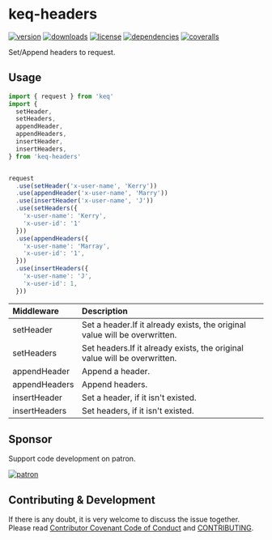 # keq-headers

[![version](https://img.shields.io/npm/v/keq-headers.svg?style=flat-square)](https://www.npmjs.com/package/keq-headers)
[![downloads](https://img.shields.io/npm/dm/keq-headers.svg?style=flat-square)](https://www.npmjs.com/package/keq-headers)
[![license](https://img.shields.io/npm/l/keq-headers.svg?style=flat-square)](https://www.npmjs.com/package/keq-headers)
[![dependencies](https://img.shields.io/david/keq-request/keq-headers.svg?style=flat-square)](https://www.npmjs.com/package/keq-headers)
[![coveralls](https://img.shields.io/coveralls/github/keq-request/keq-headers.svg?style=flat-square)](https://coveralls.io/github/keq-request/keq-headers)



<!-- description -->
Set/Append headers to request.
<!-- description -->

## Usage

<!-- usage -->
```typescript
import { request } from 'keq'
import {
  setHeader,
  setHeaders,
  appendHeader,
  appendHeaders,
  insertHeader,
  insertHeaders,
} from 'keq-headers'


request
  .use(setHeader('x-user-name', 'Kerry'))
  .use(appendHeader('x-user-name', 'Marry'))
  .use(insertHeader('x-user-name', 'J'))
  .use(setHeaders({
    'x-user-name': 'Kerry',
    'x-user-id': '1'
  }))
  .use(appendHeaders({
    'x-user-name': 'Marray',
    'x-user-id': '1',
  }))
  .use(insertHeaders({
    'x-user-name': 'J',
    'x-user-id': 1,
  }))
```

 Middleware      | Description
 :---------------|:--------------
 setHeader       | Set a header.If it already exists, the original value will be overwritten.
 setHeaders      | Set headers.If it already exists, the original value will be overwritten.
 appendHeader    | Append a header.
 appendHeaders   | Append headers.
 insertHeader    | Set a header, if it isn't existed.
 insertHeaders   | Set headers, if it isn't existed.
<!-- usage -->

<!-- addition --><!-- addition -->

## Sponsor

Support code development on patron.

[![patron](https://c5.patreon.com/external/logo/become_a_patron_button@2x.png)](https://www.patreon.com/bePatron?u=22478507)

## Contributing & Development

If there is any doubt, it is very welcome to discuss the issue together.
Please read [Contributor Covenant Code of Conduct](.github/CODE_OF_CONDUCT.md) and [CONTRIBUTING](.github/CONTRIBUTING.md).
